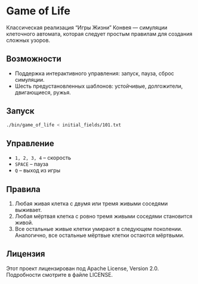 # Game of Life

Классическая реализация “Игры Жизни” Конвея — симуляции клеточного автомата, которая следует простым правилам для создания сложных узоров.

## Возможности
- Поддержка интерактивного управления: запуск, пауза, сброс симуляции.
- Шесть предустановленных шаблонов: устойчивые, долгожители, двигающиеся, ружья.

## Запуск
```sh
./bin/game_of_life < initial_fields/101.txt
```

## Управление
- `1, 2, 3, 4` – скорость
- `SPACE` – пауза
- `Q` – выход из игры

## Правила
1. Любая живая клетка с двумя или тремя живыми соседями выживает.
2. Любая мёртвая клетка с ровно тремя живыми соседями становится живой.
3. Все остальные живые клетки умирают в следующем поколении. Аналогично, все остальные мёртвые клетки остаются мёртвыми.

## Лицензия

Этот проект лицензирован под Apache License, Version 2.0. Подробности смотрите в файле LICENSE.
